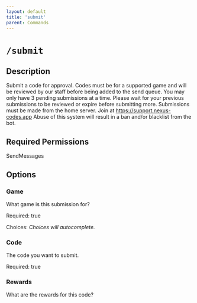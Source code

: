 ```yaml
---
layout: default
title: 'submit'
parent: Commands
---
```


# `/submit`

## Description

Submit a code for approval. Codes must be for a supported game and will be reviewed by our staff before being added to the send queue.
You may only have 3 pending submissions at a time. Please wait for your previous submissions to be reviewed or expire before submitting more.
Submissions must be made from the home server. Join at https://support.nexus-codes.app
Abuse of this system will result in a ban and/or blacklist from the bot.

## Required Permissions

SendMessages

## Options

### Game

What game is this submission for?

Required: true

Choices: *Choices will autocomplete.*

### Code

The code you want to submit.

Required: true

### Rewards

What are the rewards for this code?